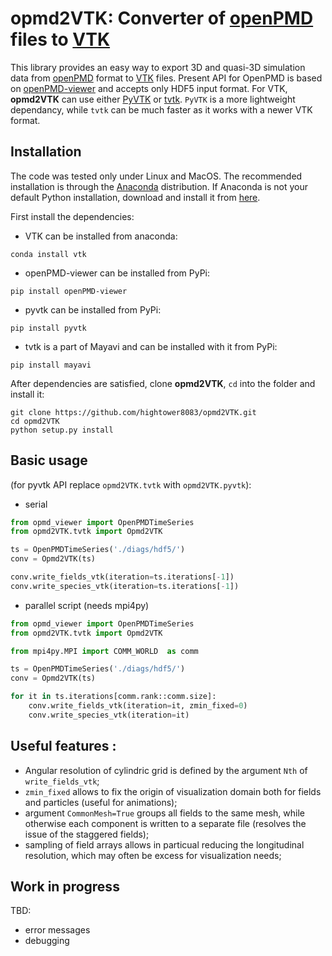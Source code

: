 # opmd2VTK: Converter of [openPMD](http://www.openpmd.org/#/start) files to  [VTK](https://www.vtk.org) 

This library provides an easy way to export 3D and quasi-3D simulation data 
from [openPMD](http://www.openpmd.org/#/start) format to [VTK](https://www.vtk.org) 
files. Present API for OpenPMD is based on [openPMD-viewer](https://github.com/openPMD/openPMD-viewer) 
and accepts only HDF5 input format. For VTK, **opmd2VTK** can use either 
[PyVTK](https://github.com/pearu/pyvtk) or 
[tvtk](http://docs.enthought.com/mayavi/tvtk/README.html). 
`PyVTK` is a more lightweight dependancy, while `tvtk` can be much faster as it 
works with a newer VTK format.


## Installation
The code was tested only under Linux and MacOS. The recommended installation is through the [Anaconda](https://www.continuum.io/why-anaconda) distribution.
If Anaconda is not your default Python installation, download and install it from [here](https://www.continuum.io/downloads).


First install the dependencies:
- VTK can be installed from anaconda:
```
conda install vtk
```
- openPMD-viewer can be installed from PyPi:
```
pip install openPMD-viewer
```
- pyvtk can be installed from PyPi:
```
pip install pyvtk
```
- tvtk is a part of Mayavi and can be installed with it from PyPi:
```
pip install mayavi
```


After dependencies are satisfied, clone **opmd2VTK**, `cd` into the folder and install it:
```
git clone https://github.com/hightower8083/opmd2VTK.git
cd opmd2VTK
python setup.py install
```

## Basic usage 

(for pyvtk API replace `opmd2VTK.tvtk` with `opmd2VTK.pyvtk`):

- serial

```python
from opmd_viewer import OpenPMDTimeSeries
from opmd2VTK.tvtk import Opmd2VTK

ts = OpenPMDTimeSeries('./diags/hdf5/')
conv = Opmd2VTK(ts)

conv.write_fields_vtk(iteration=ts.iterations[-1])
conv.write_species_vtk(iteration=ts.iterations[-1])
```
- parallel script (needs mpi4py)

```python
from opmd_viewer import OpenPMDTimeSeries
from opmd2VTK.tvtk import Opmd2VTK

from mpi4py.MPI import COMM_WORLD  as comm

ts = OpenPMDTimeSeries('./diags/hdf5/')
conv = Opmd2VTK(ts)

for it in ts.iterations[comm.rank::comm.size]:
    conv.write_fields_vtk(iteration=it, zmin_fixed=0)
    conv.write_species_vtk(iteration=it)
```
 
## Useful features :
- Angular resolution of cylindric grid is defined by the argument `Nth` of `write_fields_vtk`;
- `zmin_fixed` allows to fix the origin of visualization domain both for fields and particles (useful for animations);
- argument `CommonMesh=True` groups all fields to the same mesh, while otherwise each component is written to a separate file (resolves the issue of the staggered fields);
- sampling of field arrays allows in particual reducing the longitudinal resolution, which may often be excess for visualization needs;

## Work in progress

TBD:
- error messages
- debugging


